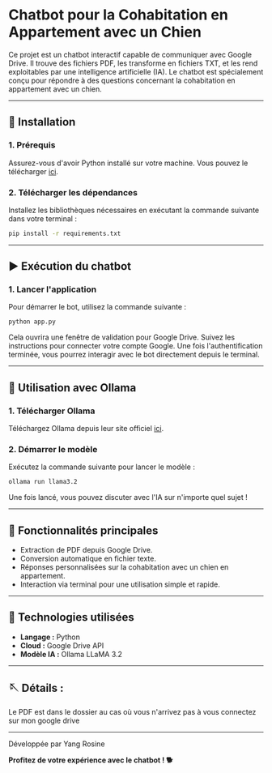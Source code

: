 # Chatbot pour la Cohabitation en Appartement avec un Chien

Ce projet est un chatbot interactif capable de communiquer avec Google Drive. Il trouve des fichiers PDF, les transforme en fichiers TXT, et les rend exploitables par une intelligence artificielle (IA). Le chatbot est spécialement conçu pour répondre à des questions concernant la cohabitation en appartement avec un chien.

---

## 🚀 **Installation**

### **1. Prérequis**
Assurez-vous d'avoir Python installé sur votre machine. Vous pouvez le télécharger [ici](https://www.python.org/downloads/).

### **2. Télécharger les dépendances**
Installez les bibliothèques nécessaires en exécutant la commande suivante dans votre terminal :

```bash
pip install -r requirements.txt
```

---

## ▶️ **Exécution du chatbot**

### **1. Lancer l'application**
Pour démarrer le bot, utilisez la commande suivante :

```bash
python app.py
```

Cela ouvrira une fenêtre de validation pour Google Drive. Suivez les instructions pour connecter votre compte Google. Une fois l'authentification terminée, vous pourrez interagir avec le bot directement depuis le terminal.

---

## 🤖 **Utilisation avec Ollama**

### **1. Télécharger Ollama**
Téléchargez Ollama depuis leur site officiel [ici](https://ollama.ai/).

### **2. Démarrer le modèle**
Exécutez la commande suivante pour lancer le modèle :

```bash
ollama run llama3.2
```

Une fois lancé, vous pouvez discuter avec l'IA sur n'importe quel sujet !

---

## 🐶 **Fonctionnalités principales**
- Extraction de PDF depuis Google Drive.
- Conversion automatique en fichier texte.
- Réponses personnalisées sur la cohabitation avec un chien en appartement.
- Interaction via terminal pour une utilisation simple et rapide.

---

## 📄 **Technologies utilisées**
- **Langage :** Python
- **Cloud :** Google Drive API
- **Modèle IA :** Ollama LLaMA 3.2

---

## 🪡 Détails : 
Le PDF est dans le dossier au cas où vous n'arrivez pas à vous connectez sur mon google drive

---

Développée par Yang Rosine

**Profitez de votre expérience avec le chatbot ! 🐕**
